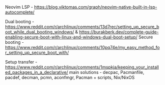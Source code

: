 Neovim LSP - 
https://blog.viktomas.com/graph/neovim-native-built-in-lsp-autocomplete/


Dual booting - 
https://www.reddit.com/r/archlinux/comments/13d7rec/setting_up_secure_boot_while_dual_booting_windows/ & 
https://burakberk.dev/complete-guide-enabling-secure-boot-with-linux-and-windows-dual-boot-setup/
Secure booting - 
https://www.reddit.com/r/archlinux/comments/10pq74e/my_easy_method_for_setting_up_secure_boot_with/



Setup transfer - 
https://www.reddit.com/r/archlinux/comments/1mspkja/keeping_your_installed_packages_in_a_declarative/ main solutions - decpac, Pacmanfile, pacdef, decman, pcmn, aconfmgr, Pacman + scripts, Nix/NixOS



